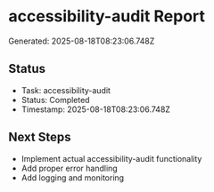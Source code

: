 # accessibility-audit Report

Generated: 2025-08-18T08:23:06.748Z

## Status
- Task: accessibility-audit
- Status: Completed
- Timestamp: 2025-08-18T08:23:06.748Z

## Next Steps
- Implement actual accessibility-audit functionality
- Add proper error handling
- Add logging and monitoring
